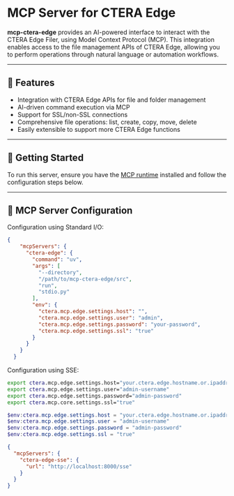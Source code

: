 # MCP Server for CTERA Edge

**mcp-ctera-edge** provides an AI-powered interface to interact with the CTERA Edge Filer, using Model Context Protocol (MCP). This integration enables access to the file management APIs of CTERA Edge, allowing you to perform operations through natural language or automation workflows.

---

## 🔧 Features

- Integration with CTERA Edge APIs for file and folder management
- AI-driven command execution via MCP
- Support for SSL/non-SSL connections
- Comprehensive file operations: list, create, copy, move, delete
- Easily extensible to support more CTERA Edge functions

---

## 🚀 Getting Started

To run this server, ensure you have the [MCP runtime](https://modelcontextprotocol.io/quickstart/user) installed and follow the configuration steps below.

---

## 🧩 MCP Server Configuration

Configuration using Standard I/O:

```json
{
    "mcpServers": {
      "ctera-edge": {
        "command": "uv",
        "args": [
          "--directory",
          "/path/to/mcp-ctera-edge/src",
          "run",
          "stdio.py"
        ],
        "env": {
          "ctera.mcp.edge.settings.host": "",
          "ctera.mcp.edge.settings.user": "admin",
          "ctera.mcp.edge.settings.password": "your-password",
          "ctera.mcp.edge.settings.ssl": "true"
        }
      }
    }
  }
```

Configuration using SSE:

```bash
export ctera.mcp.edge.settings.host="your.ctera.edge.hostname.or.ipaddr"
export ctera.mcp.edge.settings.user="admin-username"
export ctera.mcp.edge.settings.password="admin-password"
export ctera.mcp.core.settings.ssl="true"
```

```powershell
$env:ctera.mcp.edge.settings.host = "your.ctera.edge.hostname.or.ipaddr"
$env:ctera.mcp.edge.settings.user = "admin-username"
$env:ctera.mcp.edge.settings.password = "admin-password"
$env:ctera.mcp.edge.settings.ssl = "true"
```

```json
{
  "mcpServers": {
    "ctera-edge-sse": {
      "url": "http://localhost:8000/sse"
    }
  }
}
```
